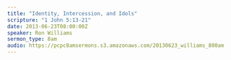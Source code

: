 ```yaml
---
title: "Identity, Intercession, and Idols"
scripture: "1 John 5:13-21"
date: 2013-06-23T08:00:00Z
speaker: Ron Williams
sermon_type: 8am
audio: https://pcpc8amsermons.s3.amazonaws.com/20130623_williams_800am.mp3 
---
```



